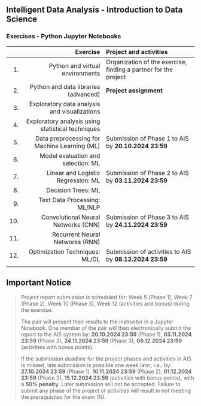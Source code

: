 ## Intelligent Data Analysis - Introduction to Data Science 
### Exercises - Python Jupyter Notebooks

|     | Exercise                                            | Project and activities                                 |
| ---:| --------------------------------------------------: | :----------------------------------------------------- |
| 1.  | Python and virtual environments                     | Organization of the exercise, finding a partner for the project |
| 2.  | Python and data libraries (advanced)                | **Project assignment**                                 |
| 3.  | Exploratory data analysis and visualizations        |                                                        |
| 4.  | Exploratory analysis using statistical techniques   |                                                        |
| 5.  | Data preprocessing for Machine Learning (ML)        | Submission of Phase 1 to AIS by **20.10.2024 23:59**   |
| 6.  | Model evaluation and selection: ML                  |                                                        |
| 7.  | Linear and Logistic Regression: ML                  | Submission of Phase 2 to AIS by **03.11.2024 23:59**   |
| 8.  | Decision Trees: ML                                  |                                                        |
| 9.  | Text Data Processing: ML/NLP                        |                                                        |
| 10. | Convolutional Neural Networks (CNN)                 | Submission of Phase 3 to AIS by **24.11.2024 23:59**   |
| 11. | Recurrent Neural Networks (RNN)                     |                                                        |
| 12. | Optimization Techniques: ML/DL                      | Submission of activities to AIS by **08.12.2024 23:59**|
|     |                                                     |                                                        |

## Important Notice

> Project report submission is scheduled for:
> Week 5 (Phase 1),
> Week 7 (Phase 2),
> Week 10 (Phase 3),
> Week 12 (activities and bonus) during the exercise.
>
> The pair will present their results to the instructor in a Jupyter Notebook. One member of the pair will then electronically submit the report to the AIS system by:
> **20.10.2024 23:59** (Phase 1),
> **03.11.2024 23:59** (Phase 2),
> **24.11.2024 23:59** (Phase 3),
> **08.12.2024 23:59** (activities with bonus points).
>
> If the submission deadline for the project phases and activities in AIS is missed, late submission is possible one week later, i.e., by:
> **27.10.2024 23:59** (Phase 1),
> **10.11.2024 23:59** (Phase 2),
> **01.12.2024 23:59** (Phase 3),
> **15.12.2024 23:59** (activities with bonus points),
> with a **50% penalty**.
> Later submission will not be accepted. Failure to submit any phase of the project or activities will result in not meeting the prerequisites for the exam (N).
